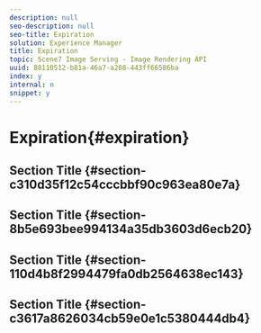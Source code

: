 ```yaml
---
description: null
seo-description: null
seo-title: Expiration
solution: Experience Manager
title: Expiration
topic: Scene7 Image Serving - Image Rendering API
uuid: 88110512-b81a-46a7-a208-443ff66586ba
index: y
internal: n
snippet: y
---
```


# Expiration{#expiration}

## Section Title {#section-c310d35f12c54cccbbf90c963ea80e7a}

## Section Title {#section-8b5e693bee994134a35db3603d6ecb20}

## Section Title {#section-110d4b8f2994479fa0db2564638ec143}

## Section Title {#section-c3617a8626034cb59e0e1c5380444db4}

